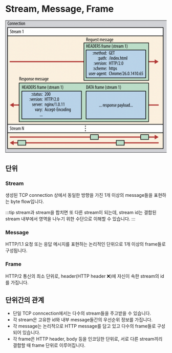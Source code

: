 # Stream, Message, Frame

<p align="center">
    <img src='../_images/streams_messages_frames.png' placeholder="Binary Framing Layer" />
</p>

## 단위

### Stream

생성된 TCP connection 상에서 동일한 방향을 가진 1개 이상의 message들을 표현하는 byte flow입니다.

:::tip
stream과 stream을 합치면 또 다른 stream이 되는데, stream id는 결합된 stream 내부에서 영역을 나누기 위한 수단으로 이해할 수 있습니다.
:::

### Message

HTTP/1.1 요청 또는 응답 메시지를 표현하는 논리적인 단위으로 1개 이상의 frame들로 구성됩니다.

### Frame

HTTP/2 통신의 최소 단위로, header(HTTP header ❌)에 자신이 속한 stream의 id를 가집니다.

## 단위간의 관계

- 단일 TCP conncection에서는 다수의 stream들을 주고받을 수 있습니다.
- 각 stream은 고유한 id와 내부 message들간의 우선순위 정보를 가집니다.
- 각 message는 논리적으로 HTTP message를 담고 있고 다수의 frame들로 구성되어 있습니다.
- 각 frame은 HTTP header, body 등을 인코딩한 단위로, 서로 다른 stream끼리 결합할 때 frame 단위로 이루어집니다.
